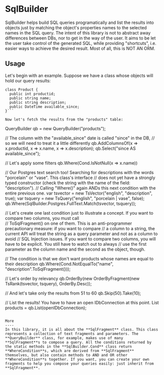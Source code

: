 SqlBuilder
==========

SqlBuilder helps build SQL queries programatically and list the results into objects just by matching the object's properties names to the selected names in the SQL query. The intent of this library is not to abstract away differences between DBs, nor to get in the way of the user. It aims to be let the user take control of the generated SQL, while providing "shortcuts", i.e. easier ways to achieve the desired result. Most of all, this is NOT AN ORM.

Usage
-----
Let's begin with an example. Suppose we have a class whose objects will hold our query results:
```
class Product {
  public int productid;
  public string name;
  public string description;
  public DateTime available_since;
}```

Now let's fetch the results from the "products" table:

```
QueryBuilder qb = new QueryBuilder("products");

// The column with the "available_since" date is called "since" in the DB,
// so we will need to treat it a little differently
qb.AddColumnsOf<Product>(x => x.productid, x => x.name, x => x.description);
qb.Select("since AS available_since");

// Let's apply some filters
qb.Where(Cond.IsNotNull<Product>(x => x.name))

// Our Postgres text search too! Searching for descriptions with the words "porcelain" or "vase". This class's interface
// does not yet have a strongly typed constructor (check the string with the name of the field: "description").
// Calling "Where()" again ANDs this next condition with the entire previous one.
var tsvector = new TsVector("english", "description", true);
var tsquery = new TsQuery("english", "porcelain | vase", false);
qb.Where(SqlBuilder.Postgres.FullText.Match(tsvector, tsquery));

// Let's create one last condition just to illustrate a concept. If you want to compare two columns, you must call  
// ToSqlFragment() on one of them. This is an anti-programmer precautionary measure: if you want to compare 
// a column to a string, the current API will treat the string as a query parameter and not as a column to avoid 
// SQL Injection issues. If you want to compare two columns, you will have to be explicit. You still have to watch out to always
// use the first parameter as the column name and the second as the object, though.

// The condition is that we don't want products whose names are equal to their description
qb.Where(Cond.NotEqualTo("name", "description".ToSqlFragment()));

// Let's order by relevancy
qb.OrderBy(new OrderByFragment(new TsRank(tsvector, tsquery), OrderBy.Desc));

// And let's take only the results from 51 to 60
qb.Skip(50).Take(10);

// List the results! You have to have an open IDbConnection at this point.
List<Product> products = qb.List<Product>(openIDbConnection);
```

More
----
In this library, it is all about the **SqlFragment** class. This class represents a collection of text fragments and parameters. The **QueryBuilder** class, for example, makes use of many **SqlFragment**s to compose a query. All the conditions returned by the static methods in the **SqlBuilder.Cond** class return **WhereCondition**s, which are derived from **SqlFragment** themselves, but also contain methods to AND and OR other **WhereCondition**s together. If you want, you can create your own fragments to help you compose your queries easily: just inherit from **SqlFragment**.
